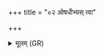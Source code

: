 +++
title = "०२ ओषधीभ्यस् त्वा"

+++
<details><summary>मूलम् (GR)</summary>

ओषधीभ्यस् त्वा (…) ॥
</details>